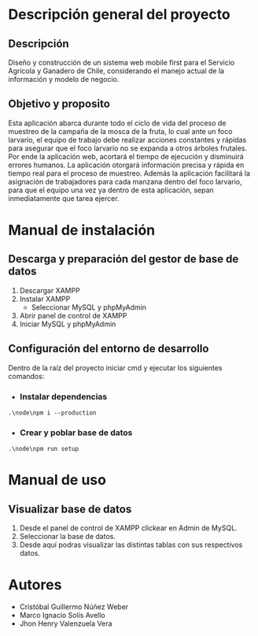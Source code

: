# Descripción general del proyecto

## Descripción

Diseño y construcción de un sistema web mobile first para el Servicio Agrícola y Ganadero de Chile, considerando el manejo actual de la información y modelo de negocio.

## Objetivo y proposito

Esta aplicación abarca durante todo el ciclo de vida del proceso de muestreo de la campaña de la mosca de la fruta, lo cual ante un foco larvario, el equipo de trabajo debe realizar acciones constantes y rápidas para asegurar que el foco larvario no se expanda a otros árboles frutales. Por ende la aplicación web, acortará el tiempo de ejecución y disminuirá errores humanos. La aplicación otorgará información precisa y rápida en tiempo real para el proceso de muestreo. Además la aplicación facilitará la asignación de trabajadores para cada manzana dentro del foco larvario, para que el equipo una vez ya dentro de esta aplicación, sepan inmediatamente que tarea ejercer. 

# Manual de instalación

## Descarga y preparación del gestor de base de datos

1. Descargar XAMPP
2. Instalar XAMPP
    + Seleccionar MySQL y phpMyAdmin
3. Abrir panel de control de XAMPP
3. Iniciar MySQL y phpMyAdmin

## Configuración del entorno de desarrollo

Dentro de la raíz del proyecto iniciar cmd y ejecutar los siguientes comandos:
+ ### Instalar dependencias
```
.\node\npm i --production
```
+ ### Crear y poblar base de datos
```
.\node\npm run setup
```

# Manual de uso

## Visualizar base de datos

1. Desde el panel de control de XAMPP clickear en Admin de MySQL.
2. Seleccionar la base de datos.
3. Desde aquí podras visualizar las distintas tablas con sus respectivos datos.

# Autores

+ Cristóbal Guillermo Núñez Weber
+ Marco Ignacio Solís Avello
+ Jhon Henry Valenzuela Vera